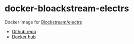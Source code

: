 # docker-bloackstream-electrs

Docker image for [Blockstream/electrs](https://github.com/Blockstream/electrs)

* [Github repo](https://github.com/olivbau/docker-blockstream-electrs)
* [Docker hub](https://hub.docker.com/r/olivbau/blockstream-electrs)